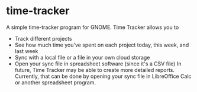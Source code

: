 # time-tracker

A simple time-tracker program for GNOME. Time Tracker allows you to
- Track different projects
- See how much time you've spent on each project today, this week, and last week
- Sync with a local file or a file in your own cloud storage
- Open your sync file in spreadsheet software (since it's a CSV file)
In future, Time Tracker may be able to create more detailed reports. Currently, that can be done by opening your sync file in LibreOffice Calc or another spreadsheet program.
